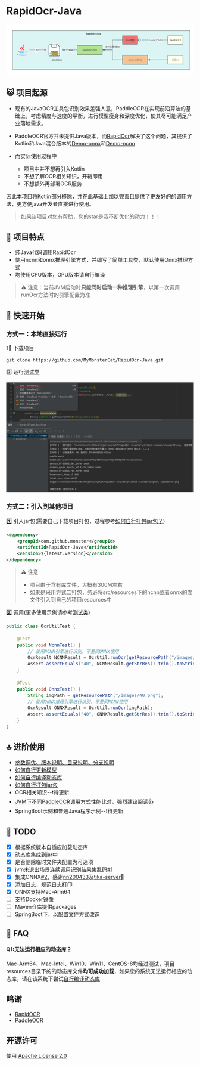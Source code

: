 # RapidOcr-Java

![](./img/line.png)

## 😺 项目起源

- 现有的JavaOCR工具包识别效果差强人意，PaddleOCR在实现前沿算法的基础上，考虑精度与速度的平衡，进行模型瘦身和深度优化，使其尽可能满足产业落地需求。
- PaddleOCR官方并未提供Java版本，而[RapidOcr](https://github.com/RapidAI/RapidOCR)解决了这个问题，其提供了Kotlin和Java混合版本的[Demo-onnx](https://github.com/RapidAI/RapidOcrOnnxJvm)和[Demo-ncnn](https://github.com/RapidAI/RapidOcrNcnnJvm)

- 而实际使用过程中
  - 项目中并不想再引入Kotlin
  - 不想了解OCR相关知识，开箱即用
  - 不想额外再部署OCR服务


因此本项目将Kotlin部分移除，并在此基础上加以完善且提供了更友好的的调用方法，更方便java开发者直接进行使用。

> 如果该项目对您有帮助，您的star是我不断优化的动力！！！

## 👏 项目特点

- 纯Java代码调用RapidOcr
- 使用ncnn和onnx推理引擎方式，并编写了简单工具类，默认使用Onnx推理方式
- 均使用CPU版本，GPU版本请自行编译

> ⚠️ 注意：当前JVM启动时**只能同时启动一种推理引擎**，以第一次调用runOcr方法时的引擎配置为准


## 🎉 快速开始

### 方式一：本地直接运行

1⃣️ 下载项目

```shell
git clone https://github.com/MyMonsterCat/RapidOcr-Java.git
```

2️⃣ 运行[测试类](https://github.com/MyMonsterCat/RapidOcr-Java/blob/main/src/test/java/com/github/monster/ocr/OcrUtilTest.java)

<img src="./docs/img/run-test.png" style="zoom:50%;" />

### 方式二：引入到其他项目

1️⃣ 引入jar包(需要自己下载项目打包，过程参考[如何自行打包jar包？](./docs/COMPILE_JAR.md))

```xml
<dependency>
    <groupId>com.github.monster</groupId>
    <artifactId>RapidOcr-Java</artifactId>
    <version>${latest.version}</version>
</dependency>
```

> ⚠️ 注意
>
> - 项目由于含有库文件，大概有300M左右
> - 如果是采用方式二打包，务必将src/resources下的ncnn或者onnx的库文件引入到自己的项目resources中

2️⃣ 调用(更多使用示例请参考[测试类](https://github.com/MyMonsterCat/RapidOcr-Java/blob/main/src/test/java/com/github/monster/ocr/OcrUtilTest.java))

```java
public class OcrUtilTest {

    @Test
    public void NcnnTest() {
        // 使用NCNN引擎进行识别，不要同ONNX使用
        OcrResult NCNNResult = OcrUtil.runOcr(getResourcePath("/images/40.png"), LibConfig.getNcnnConfig(), ParamConfig.getDefaultConfig(), HardwareConfig.getNcnnConfig());
        Assert.assertEquals("40", NCNNResult.getStrRes().trim().toString());
    }

    @Test
    public void OnnxTest() {
        String imgPath = getResourcePath("/images/40.png");
        // 使用ONNX推理引擎进行识别，不要同NCNN使用
        OcrResult ONNXResult = OcrUtil.runOcr(imgPath);
        Assert.assertEquals("40", ONNXResult.getStrRes().trim().toString());
    }
}
```

## 🔝 进阶使用

- [参数调优、版本说明、目录说明、分支说明](./docs/ADVANCED.md)
- [如何自行更新模型](./docs/UPDATE_MODEL.md)
- [如何自行编译动态库](./docs/COMPILE_LIB.md)
- [如何自行打包jar包](./docs/COMPILE_JAR.md)
- OCR相关知识--❗️待更新
- [JVM下不同PaddleOCR调用方式性能比对，强烈建议阅读👍](./docs/COMPARE.md)
- SpringBoot示例和普通Java程序示例--❗️待更新

## 📌 TODO

- [x] 根据系统版本自适应加载动态库
- [x] 动态库集成到jar中
- [x] 是否删除临时文件夹配置为可选项
- [x] jvm未退出场景连续调用识别结果集乱码[#1](https://github.com/MyMonsterCat/RapidOcr-Java/issues/1)
- [x] 集成ONNX[#2](https://github.com/MyMonsterCat/RapidOcr-Java/issues/2)，感谢[nn200433](https://github.com/nn200433)及[tika-server](https://github.com/nn200433/tika-server)👏 
- [x] 添加日志，规范日志打印
- [x] ONNX支持Mac-Arm64
- [ ] 支持Docker镜像
- [ ] Maven仓库提供packages
- [ ] SpringBoot下，以配置文件方式改造

## 🤔 FAQ

#### Q1:无法运行相应的动态库？

Mac-Arm64、Mac-Intel、Win10、Win11、CentOS-8均经过测试，项目resources目录下的的动态库文件**均可成功加载**，如果您的系统无法运行相应的动态库，请在该系统下尝试[自行编译动态库](./docs/COMPILE_LIB.md)

## 鸣谢

- [RapidOCR](https://github.com/RapidAI/RapidOCR)
- [PaddleOCR](https://github.com/PaddlePaddle/PaddleOCR)

## 开源许可

使用 [Apache License 2.0](https://github.com/MyMonsterCat/DeviceTouch/blob/main/LICENSE)
